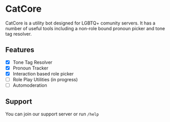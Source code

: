 # CatCore
CatCore is a utility bot designed for LGBTQ+ comunity servers. It has a number of useful tools including a non-role bound pronoun picker and tone tag resolver.

## Features
- [x] Tone Tag Resolver
- [x] Pronoun Tracker
- [x] Interaction based role picker
- [ ] Role Play Utilities (in progress)
- [ ] Automoderation 

## Support
You can join our support server or run ``/help``
